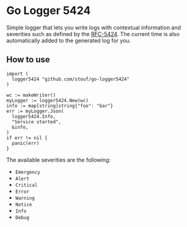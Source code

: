 # Go Logger 5424

Simple logger that lets you write logs with contextual information and
severities such as defined by the
[RFC-5424](https://tools.ietf.org/html/rfc5424). The current time is also
automatically added to the generated log for you.

## How to use

```golang
import (
  logger5424 "github.com/stouf/go-logger5424"
)

wc := makeWriter()
myLogger := logger5424.New(wc)
info := map[string]string{"foo": "bar"}
err := myLogger.Json(
  logger5424.Info,
  "Service started",
  &info,
)
if err != nil {
  panic(err)
}
```

The available severities are the following:

- `Emergency`
- `Alert`
- `Critical`
- `Error`
- `Warning`
- `Notice`
- `Info`
- `Debug`
